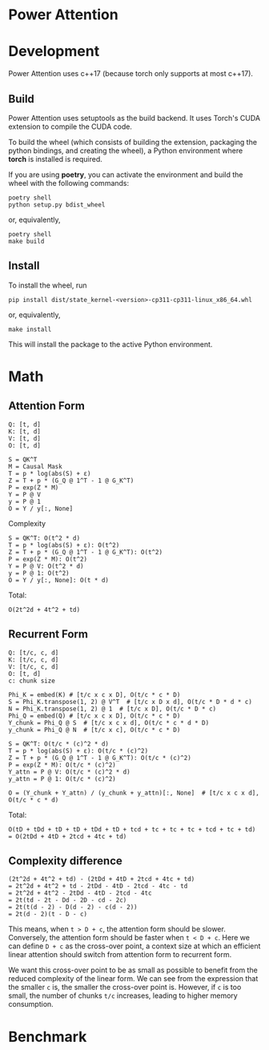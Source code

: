 # Power Attention


# Development

Power Attention uses c++17 (because torch only supports at most c++17).

## Build

Power Attention uses setuptools as the build backend. It uses Torch's CUDA extension to compile the CUDA code. 

To build the wheel (which consists of building the extension, packaging the python bindings, and creating the wheel), a Python environment where **torch** is installed is required. 

If you are using **poetry**, you can activate the environment and build the wheel with the following commands:
```
poetry shell
python setup.py bdist_wheel
```

or, equivalently,
```
poetry shell
make build
```

## Install

To install the wheel, run
```
pip install dist/state_kernel-<version>-cp311-cp311-linux_x86_64.whl
```

or, equivalently,
```
make install
```
This will install the package to the active Python environment. 



# Math

## Attention Form

```
Q: [t, d]
K: [t, d]
V: [t, d]
O: [t, d]

S = QK^T
M = Causal Mask
T = p * log(abs(S) + ε)
Z = T + p * (G_Q @ 1^T - 1 @ G_K^T)
P = exp(Z * M)
Y = P @ V
y = P @ 1
O = Y / y[:, None]
```

Complexity

```
S = QK^T: O(t^2 * d)
T = p * log(abs(S) + ε): O(t^2)
Z = T + p * (G_Q @ 1^T - 1 @ G_K^T): O(t^2)
P = exp(Z * M): O(t^2)
Y = P @ V: O(t^2 * d)
y = P @ 1: O(t^2)
O = Y / y[:, None]: O(t * d)
```

Total: 

```
O(2t^2d + 4t^2 + td)
```


## Recurrent Form

```
Q: [t/c, c, d]
K: [t/c, c, d]
V: [t/c, c, d]
O: [t, d]
c: chunk size

Phi_K = embed(K) # [t/c x c x D], O(t/c * c * D)
S = Phi_K.transpose(1, 2) @ V^T  # [t/c x D x d], O(t/c * D * d * c)
N = Phi_K.transpose(1, 2) @ 1  # [t/c x D], O(t/c * D * c)
Phi_Q = embed(Q) # [t/c x c x D], O(t/c * c * D)
Y_chunk = Phi_Q @ S  # [t/c x c x d], O(t/c * c * d * D)
y_chunk = Phi_Q @ N  # [t/c x c], O(t/c * c * D)

S = QK^T: O(t/c * (c)^2 * d)
T = p * log(abs(S) + ε): O(t/c * (c)^2)
Z = T + p * (G_Q @ 1^T - 1 @ G_K^T): O(t/c * (c)^2)
P = exp(Z * M): O(t/c * (c)^2)
Y_attn = P @ V: O(t/c * (c)^2 * d)
y_attn = P @ 1: O(t/c * (c)^2)

O = (Y_chunk + Y_attn) / (y_chunk + y_attn)[:, None]  # [t/c x c x d], O(t/c * c * d)
```

Total: 
```
O(tD + tDd + tD + tD + tDd + tD + tcd + tc + tc + tc + tcd + tc + td)
= O(2tDd + 4tD + 2tcd + 4tc + td)
```

## Complexity difference

```
(2t^2d + 4t^2 + td) - (2tDd + 4tD + 2tcd + 4tc + td)
= 2t^2d + 4t^2 + td - 2tDd - 4tD - 2tcd - 4tc - td
= 2t^2d + 4t^2 - 2tDd - 4tD - 2tcd - 4tc
= 2t(td - 2t - Dd - 2D - cd - 2c)
= 2t(t(d - 2) - D(d - 2) - c(d - 2))
= 2t(d - 2)(t - D - c)
```

This means, when `t > D + c`, the attention form should be slower. Conversely, the attention form should be faster when `t < D + c`. Here we can define `D + c` as the cross-over point, a context size at which an efficient linear attention should switch from attention form to recurrent form. 

We want this cross-over point to be as small as possible to benefit from the reduced complexity of the linear form. We can see from the expression that the smaller `c` is, the smaller the cross-over point is. However, if `c` is too small, the number of chunks `t/c` increases, leading to higher memory consumption. 


# Benchmark


